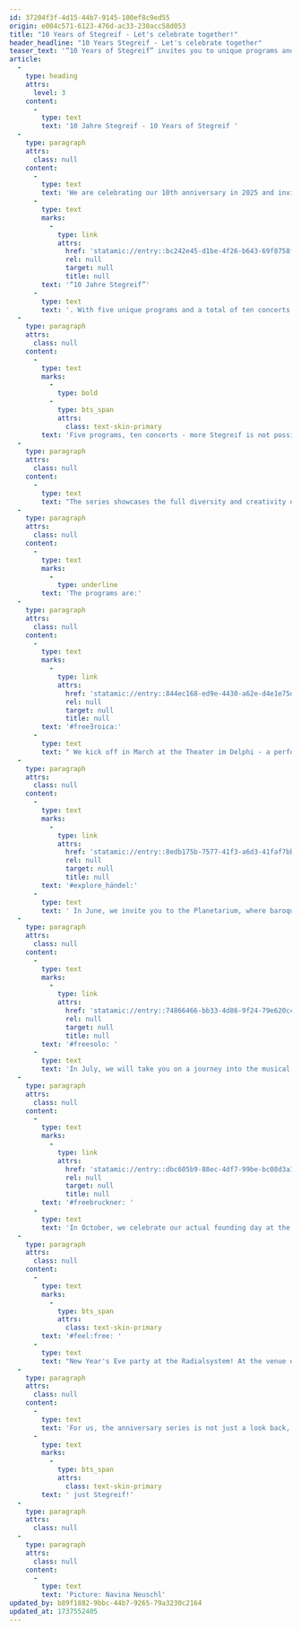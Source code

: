 ```yaml
---
id: 37204f3f-4d15-44b7-9145-100ef8c9ed55
origin: e004c571-6123-476d-ac33-230acc58d053
title: "10 Years of Stegreif - Let's celebrate together!"
header_headline: "10 Years Stegreif - Let's celebrate together"
teaser_text: '“10 Years of Stegreif” invites you to unique programs and concerts in Berlin in 2025. We are celebrating a decade full of musical innovation, freedom, revolution and the joy of playing.'
article:
  -
    type: heading
    attrs:
      level: 3
    content:
      -
        type: text
        text: '10 Jahre Stegreif - 10 Years of Stegreif '
  -
    type: paragraph
    attrs:
      class: null
    content:
      -
        type: text
        text: 'We are celebrating our 10th anniversary in 2025 and invite you to join us for the special concert series '
      -
        type: text
        marks:
          -
            type: link
            attrs:
              href: 'statamic://entry::bc242e45-d1be-4f26-b643-69f8758fedb6'
              rel: null
              target: null
              title: null
        text: '“10 Jahre Stegreif”'
      -
        type: text
        text: '. With five unique programs and a total of ten concerts in Berlin, we want to celebrate a decade full of musical innovation, freedom, revolution and joy of playing.'
  -
    type: paragraph
    attrs:
      class: null
    content:
      -
        type: text
        marks:
          -
            type: bold
          -
            type: bts_span
            attrs:
              class: text-skin-primary
        text: 'Five programs, ten concerts - more Stegreif is not possible!'
  -
    type: paragraph
    attrs:
      class: null
    content:
      -
        type: text
        text: "The series showcases the full diversity and creativity of the ensemble and takes you on a journey through Stegreif's musical past and present. Each program is a revival from our history and shows different facets of Stegreif."
  -
    type: paragraph
    attrs:
      class: null
    content:
      -
        type: text
        marks:
          -
            type: underline
        text: 'The programs are:'
  -
    type: paragraph
    attrs:
      class: null
    content:
      -
        type: text
        marks:
          -
            type: link
            attrs:
              href: 'statamic://entry::844ec168-ed9e-4430-a62e-d4e1e75d862f'
              rel: null
              target: null
              title: null
        text: '#free∃roica:'
      -
        type: text
        text: " We kick off in March at the Theater im Delphi - a performative and musical revolution inspired by Beethoven's “Eroica”."
  -
    type: paragraph
    attrs:
      class: null
    content:
      -
        type: text
        marks:
          -
            type: link
            attrs:
              href: 'statamic://entry::8edb175b-7577-41f3-a6d3-41faf7bb6a66'
              rel: null
              target: null
              title: null
        text: '#explore_händel:'
      -
        type: text
        text: ' In June, we invite you to the Planetarium, where baroque and jazz merge in a unique way in an intimate atmosphere. '
  -
    type: paragraph
    attrs:
      class: null
    content:
      -
        type: text
        marks:
          -
            type: link
            attrs:
              href: 'statamic://entry::74866466-bb33-4d86-9f24-79e620ccc2f4'
              rel: null
              target: null
              title: null
        text: '#freesolo: '
      -
        type: text
        text: 'In July, we will take you on a journey into the musical freedom and art of improvisation that characterizes us at Kühlhaus Berlin.'
  -
    type: paragraph
    attrs:
      class: null
    content:
      -
        type: text
        marks:
          -
            type: link
            attrs:
              href: 'statamic://entry::dbc605b9-88ec-4df7-99be-bc08d3a11ab7'
              rel: null
              target: null
              title: null
        text: '#freebruckner: '
      -
        type: text
        text: 'In October, we celebrate our actual founding day at the Konzerthaus Belrin with a great bruckner symphony.  '
  -
    type: paragraph
    attrs:
      class: null
    content:
      -
        type: text
        marks:
          -
            type: bts_span
            attrs:
              class: text-skin-primary
        text: '#feel:free: '
      -
        type: text
        text: "New Year's Eve party at the Radialsystem! At the venue of the very first impromptu concert, we will conclude our anniversary year with a new program full of improvisation."
  -
    type: paragraph
    attrs:
      class: null
    content:
      -
        type: text
        text: 'For us, the anniversary series is not just a look back, it is an invitation to look into the future together. We want to celebrate, laugh, marvel and experience how we can constantly rethink classical music - without sheets, without a conductor, without chairs -'
      -
        type: text
        marks:
          -
            type: bts_span
            attrs:
              class: text-skin-primary
        text: ' just Stegreif!'
  -
    type: paragraph
    attrs:
      class: null
  -
    type: paragraph
    attrs:
      class: null
    content:
      -
        type: text
        text: 'Picture: Navina Neuschl'
updated_by: b89f1882-9bbc-44b7-9265-79a3230c2164
updated_at: 1737552405
---
```

